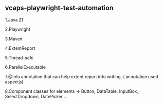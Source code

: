 ## vcaps-playwright-test-automation


1.Java 21

2.Playwright

3.Maven

4.ExtentReport

5.Thread-safe

6.ParallelExecutable

7.@Info annotation that can help extent report info writing. ( annotation used aspectjs)

8.Component classes for elements -> Button, DataTable, InputBox, SelectDropdown, DatePicker ...
